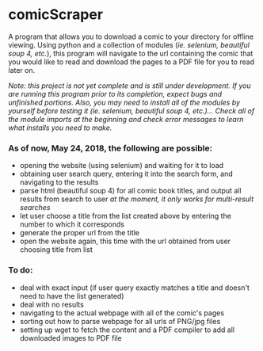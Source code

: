 # comicScraper
A program that allows you to download a comic to your directory for offline viewing. Using python and a collection of modules (*ie. selenium, beautiful soup 4, etc.*), this program will navigate to the url containing the comic that you would like to read and download the pages to a PDF file for you to read later on.

*Note: this project is not yet complete and is still under development.*
*If you are running this program prior to its completion, expect bugs and unfinished portions.*
*Also, you may need to install all of the modules by yourself before testing it (ie. selenium, beautiful soup 4, etc.)...*
*Check all of the module imports at the beginning and check error messages to learn what installs you need to make.*

### As of now, May 24, 2018, the following are possible:
- opening the website (using selenium) and waiting for it to load
- obtaining user search query, entering it into the search form, and navigating to the results
- parse html (beautiful soup 4) for all comic book titles, and output all results from 
  search to user *at the moment, it only works for multi-result searches*
- let user choose a title from the list created above by entering the number to which it corresponds
- generate the proper url from the title
- open the website again, this time with the url obtained from user choosing title from list

### To do:
- deal with exact input (if user query exactly matches a title and doesn't need to have the list generated)
- deal with no results
- navigating to the actual webpage with all of the comic's pages
- sorting out how to parse webpage for all urls of PNG/jpg files
- setting up wget to fetch the content and a PDF compiler to add all downloaded images to PDF file
